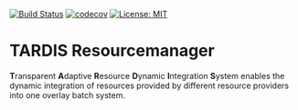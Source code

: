 [![Build Status](https://travis-ci.org/giffels/tardis.svg?branch=master)](https://travis-ci.org/giffels/tardis)
[![codecov](https://codecov.io/gh/giffels/tardis/branch/master/graph/badge.svg)](https://codecov.io/gh/giffels/tardis)
[![License: MIT](https://img.shields.io/badge/License-MIT-yellow.svg)](https://github.com/giffels/tardis/blob/master/LICENSE.txt)

# TARDIS Resourcemanager

**T**ransparent **A**daptive **R**esource **D**ynamic **I**ntegration **S**ystem 
enables the dynamic integration of resources provided by different resource
providers into one overlay batch system.
